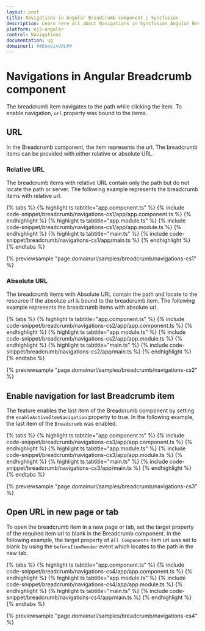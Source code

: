 ```yaml
---
layout: post
title: Navigations in Angular Breadcrumb component | Syncfusion
description: Learn here all about Navigations in Syncfusion Angular Breadcrumb component of Syncfusion Essential JS 2 and more.
platform: ej2-angular
control: Navigations 
documentation: ug
domainurl: ##DomainURL##
---
```


# Navigations in Angular Breadcrumb component

The breadcrumb item navigates to the path while clicking the item. To enable navigation, `url` property was bound to the items.

## URL

In the Breadcrumb component, the item represents the url. The breadcrumb items can be provided with either relative or absolute URL.

### Relative URL

The breadcrumb items with relative URL contain only the path but do not locate the path or server. The following example represents the breadcrumb items with relative url.

{% tabs %}
{% highlight ts tabtitle="app.component.ts" %}
{% include code-snippet/breadcrumb/navigations-cs1/app/app.component.ts %}
{% endhighlight %}
{% highlight ts tabtitle="app.module.ts" %}
{% include code-snippet/breadcrumb/navigations-cs1/app/app.module.ts %}
{% endhighlight %}
{% highlight ts tabtitle="main.ts" %}
{% include code-snippet/breadcrumb/navigations-cs1/app/main.ts %}
{% endhighlight %}
{% endtabs %}
  
{% previewsample "page.domainurl/samples/breadcrumb/navigations-cs1" %}

### Absolute URL

The breadcrumb items with Absolute URL contain the path and locate to the resource if the absolute url is bound to the breadcrumb item. The following example represents the breadcrumb items with absolute url.

{% tabs %}
{% highlight ts tabtitle="app.component.ts" %}
{% include code-snippet/breadcrumb/navigations-cs2/app/app.component.ts %}
{% endhighlight %}
{% highlight ts tabtitle="app.module.ts" %}
{% include code-snippet/breadcrumb/navigations-cs2/app/app.module.ts %}
{% endhighlight %}
{% highlight ts tabtitle="main.ts" %}
{% include code-snippet/breadcrumb/navigations-cs2/app/main.ts %}
{% endhighlight %}
{% endtabs %}
  
{% previewsample "page.domainurl/samples/breadcrumb/navigations-cs2" %}

## Enable navigation for last Breadcrumb item

The feature enables the last item of the Breadcrumb component by setting the `enableActiveItemNavigation` property to true. In the following example, the last item of the `Breadcrumb` was enabled.

{% tabs %}
{% highlight ts tabtitle="app.component.ts" %}
{% include code-snippet/breadcrumb/navigations-cs3/app/app.component.ts %}
{% endhighlight %}
{% highlight ts tabtitle="app.module.ts" %}
{% include code-snippet/breadcrumb/navigations-cs3/app/app.module.ts %}
{% endhighlight %}
{% highlight ts tabtitle="main.ts" %}
{% include code-snippet/breadcrumb/navigations-cs3/app/main.ts %}
{% endhighlight %}
{% endtabs %}
  
{% previewsample "page.domainurl/samples/breadcrumb/navigations-cs3" %}

## Open URL in new page or tab

To open the breadcrumb item in a new page or tab, set the target property of the required item url to blank in the Breadcrumb component. In the following example, the target property of `All Components` item url was set to blank by using the `beforeItemRender` event which locates to the path in the new tab.

{% tabs %}
{% highlight ts tabtitle="app.component.ts" %}
{% include code-snippet/breadcrumb/navigations-cs4/app/app.component.ts %}
{% endhighlight %}
{% highlight ts tabtitle="app.module.ts" %}
{% include code-snippet/breadcrumb/navigations-cs4/app/app.module.ts %}
{% endhighlight %}
{% highlight ts tabtitle="main.ts" %}
{% include code-snippet/breadcrumb/navigations-cs4/app/main.ts %}
{% endhighlight %}
{% endtabs %}
  
{% previewsample "page.domainurl/samples/breadcrumb/navigations-cs4" %}
